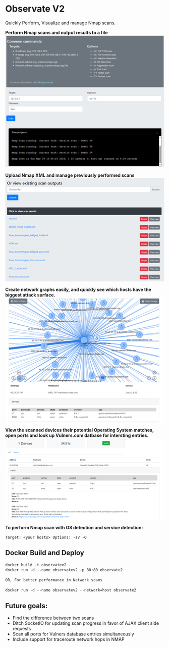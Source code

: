 # Observate  V2

Quickly Perform, Visualize and manage Nmap scans.

__Perform Nmap scans and output results to a file__
![Network Scan](/media/scanview.png)

__Upload Nmap XML and manage previously performed scans__
![Network Scan History](/media/history.png)

__Create network graphs easily, and quickly see which hosts have the biggest attack surface.__
![Network Scan Graph](/media/graph.png)

__View the scanned devices their potential Operating System matches, open ports and look up Vulners.com datbase for intersting entries.__
![Network Devices List](/media/Vulners.png)

__To perform Nmap scan with OS detection and service detection:__
```
Target: <your hosts> Options: -sV -O
```

## Docker Build and Deploy

```
docker build -t observatev2 .
docker run -d --name observatev2 -p 80:80 observate2

OR, For better performance in Network scans

docker run -d --name observatev2 --network=host observate2

```


## Future goals:
* Find the difference between two scans
* Ditch SocketIO for updating scan progress in favor of AJAX client side requests
* Scan all ports for Vulners database entries simultaneously
* Include support for traceroute network hops in NMAP
